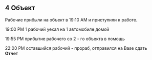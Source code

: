 ## 4 Объект

Рабочие прибыли на объект в 19:10 AM и приступили к работе.

19:00 PM 1 рабочий уехал на 1 автомобиле домой

19:55 PM прибытие рабочего со 2 - го объекта в помощь

   22:00 PM оставшийся рабочий - прораб, отправился на Base сдать **Отчет**